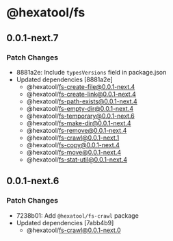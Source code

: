 # @hexatool/fs

## 0.0.1-next.7

### Patch Changes

- 8881a2e: Include `typesVersions` field in package.json
- Updated dependencies [8881a2e]
  - @hexatool/fs-create-file@0.0.1-next.4
  - @hexatool/fs-create-link@0.0.1-next.4
  - @hexatool/fs-path-exists@0.0.1-next.4
  - @hexatool/fs-empty-dir@0.0.1-next.4
  - @hexatool/fs-temporary@0.0.1-next.6
  - @hexatool/fs-make-dir@0.0.1-next.4
  - @hexatool/fs-remove@0.0.1-next.4
  - @hexatool/fs-crawl@0.0.1-next.1
  - @hexatool/fs-copy@0.0.1-next.4
  - @hexatool/fs-move@0.0.1-next.4
  - @hexatool/fs-stat-util@0.0.1-next.4

## 0.0.1-next.6

### Patch Changes

- 7238b01: Add `@hexatool/fs-crawl` package
- Updated dependencies [7abb4b9]
  - @hexatool/fs-crawl@0.0.1-next.0
